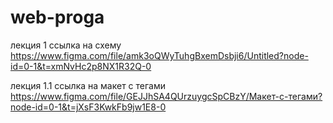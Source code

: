 # web-proga
 лекция 1
 ссылка на схему https://www.figma.com/file/amk3oQWyTuhgBxemDsbji6/Untitled?node-id=0-1&t=xmNvHc2p8NX1R32Q-0

лекция 1.1 
ссылка на макет с тегами https://www.figma.com/file/GEJJhSA4QUrzuygcSpCBzY/Макет-с-тегами?node-id=0-1&t=jXsF3KwkFb9jw1E8-0
